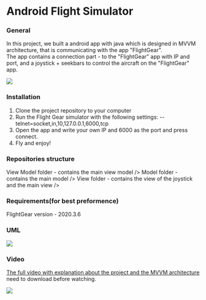 # Android Flight Simulator
### General
In this project, we built a android app with java which is designed in MVVM architecture, that is communicating with the app "FlightGear".<br />
The app contains a connection part - to the "FlightGear" app with IP and port, and a joystick + seekbars to control the aircraft on the "FlightGear" app.

![](https://github.com/ido14736/miliestone3AndroidFG/blob/main/media/app_screen.png)
### Installation
1. Clone the project repository to your computer
2. Run the Flight Gear simulator with the following settings: --telnet=socket,in,10,127.0.0.1,6000,tcp
3. Open the app and write your own IP and 6000 as the port and press connect.
4. Fly and enjoy!

### Repositories structure
View Model folder - contains the main view model />
Model folder - contains the main model />
View folder - contains the view of the joystick and the main view />

### Requirements(for best preformence)
FlightGear version - 2020.3.6

### UML
![](https://github.com/ido14736/miliestone3AndroidFG/blob/main/media/uml.PNG)

### Video
[The full video with explanation about the project and the MVVM architecture](media/video.mp4)<br />need to download before watching.

![](media/FG_App.gif)
